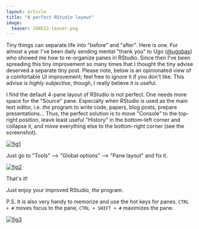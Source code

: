 ```yaml
---
layout: article
title: "A perfect RStudio layout"
image:
  teaser: 180522-teaser.png
---
```


Tiny things can separate life into "before" and "after". Here is one. For almost a year I've been daily sending mental "thank you" to Ugo ([@ugobas][ugo]) who showed me how to re-organize panes in RStudio. Since then I've been spreading this tiny improvement so many times that I thought the tiny advise deserved a separate tiny post. Please note, below is an opinionated view of a comfortable UI improvement; feel free to ignore it if you don't like. This advise is _highly subjective_, though, I really believe it is useful. 

I find the default 4-pane layout of RStudio is not perfect. One needs more space for the "Source" pane. Especially when RStudio is used as the main text editor, i.e. _the_ program to write code, papers, blog posts, prepare presentations... Thus, the perfect solution is to move "Console" to the top-right position, leave least useful "History" in the bottom-left corner and collapse it, and move everything else to the bottom-right corner (see the screenshot).



[![fig1][f1]][f1]  


Just go to "Tools" --> "Global options" --> "Pane layout" and fix it.

[![fig2][f2]][f2]  


That's it!


Just enjoy your improved RStudio, _the_ program. 

P.S. It is also very handy to memorize and use the hot keys for panes. `CTRL + #` moves focus to the pane, `CTRL + SHIFT + #` maximizes the pane.

[![fig3][f3]][f3]  


[f1]: https://ikashnitsky.github.io/images/180522/layout-annotated.png
[f2]: https://ikashnitsky.github.io/images/180522/options.png
[f3]: https://ikashnitsky.github.io/images/180522/hotkeys.png


[ugo]: https://twitter.com/ugobas
